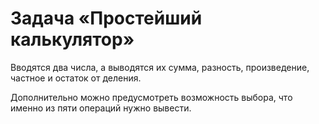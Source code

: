 # Задача «Простейший калькулятор»

Вводятся два числа, а выводятся их сумма, разность, произведение,
частное и остаток от деления.

Дополнительно можно предусмотреть возможность выбора, что именно
из пяти операций нужно вывести.

